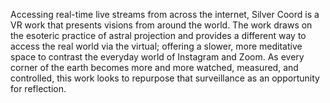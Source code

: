 Accessing real-time live streams from across the internet, Silver Coord is a VR work that presents visions from around the world. The work draws on the esoteric practice of astral projection and provides a different way to access the real world via the virtual; offering a slower, more meditative space to contrast the everyday world of Instagram and Zoom. As every corner of the earth becomes more and more watched, measured, and controlled, this work looks to repurpose that surveillance as an opportunity for reflection.
